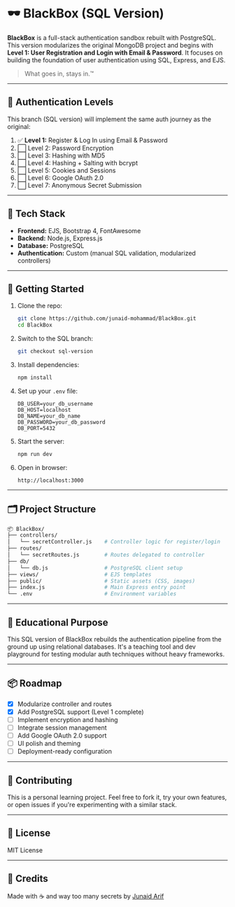 # 🕶️ BlackBox (SQL Version)

**BlackBox** is a full-stack authentication sandbox rebuilt with PostgreSQL. This version modularizes the original MongoDB project and begins with **Level 1: User Registration and Login with Email & Password**. It focuses on building the foundation of user authentication using SQL, Express, and EJS.

> What goes in, stays in.™

---

## 🔐 Authentication Levels

This branch (SQL version) will implement the same auth journey as the original:

1. ✅ **Level 1:** Register & Log In using Email & Password
2. ⬜ Level 2: Password Encryption
3. ⬜ Level 3: Hashing with MD5
4. ⬜ Level 4: Hashing + Salting with bcrypt
5. ⬜ Level 5: Cookies and Sessions
6. ⬜ Level 6: Google OAuth 2.0
7. ⬜ Level 7: Anonymous Secret Submission

---

## 🧱 Tech Stack

- **Frontend:** EJS, Bootstrap 4, FontAwesome
- **Backend:** Node.js, Express.js
- **Database:** PostgreSQL
- **Authentication:** Custom (manual SQL validation, modularized controllers)

---

## 🚀 Getting Started

1. Clone the repo:

   ```bash
   git clone https://github.com/junaid-mohammad/BlackBox.git
   cd BlackBox
   ```

2. Switch to the SQL branch:

   ```bash
   git checkout sql-version
   ```

3. Install dependencies:

   ```bash
   npm install
   ```

4. Set up your `.env` file:

   ```env
   DB_USER=your_db_username
   DB_HOST=localhost
   DB_NAME=your_db_name
   DB_PASSWORD=your_db_password
   DB_PORT=5432
   ```

5. Start the server:

   ```bash
   npm run dev
   ```

6. Open in browser:

   ```
   http://localhost:3000
   ```

---

## 🗂 Project Structure

```bash
📦 BlackBox/
├── controllers/
│   └── secretController.js    # Controller logic for register/login
├── routes/
│   └── secretRoutes.js        # Routes delegated to controller
├── db/
│   └── db.js                  # PostgreSQL client setup
├── views/                     # EJS templates
├── public/                    # Static assets (CSS, images)
├── index.js                   # Main Express entry point
└── .env                       # Environment variables
```

---

## 🧪 Educational Purpose

This SQL version of BlackBox rebuilds the authentication pipeline from the ground up using relational databases. It's a teaching tool and dev playground for testing modular auth techniques without heavy frameworks.

---

## 📦 Roadmap

- [x] Modularize controller and routes
- [x] Add PostgreSQL support (Level 1 complete)
- [ ] Implement encryption and hashing
- [ ] Integrate session management
- [ ] Add Google OAuth 2.0 support
- [ ] UI polish and theming
- [ ] Deployment-ready configuration

---

## 🤝 Contributing

This is a personal learning project. Feel free to fork it, try your own features, or open issues if you're experimenting with a similar stack.

---

## 📄 License

MIT License

---

## 🔗 Credits

Made with ☕ and way too many secrets by [Junaid Arif](https://github.com/junaid-mohammad)
